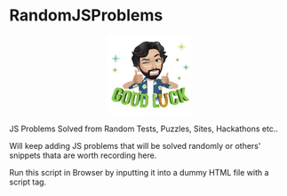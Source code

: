 # RandomJSProblems
<p align="center">
<img src="https://github.com/k-vikram/k-vikram/blob/master/Avatars/goodluck.png" alt="goodluck" width="150"/>
  </p>

JS Problems Solved from Random Tests, Puzzles, Sites, Hackathons etc..

Will keep adding JS problems that will be solved randomly or others' snippets thata are worth recording here.

Run this script in Browser by inputting it into a dummy HTML file with a script tag.
